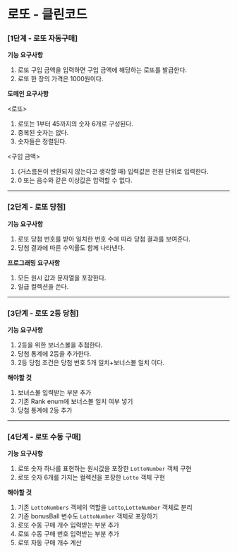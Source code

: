 # 로또 - 클린코드

### [1단계 - 로또 자동구매]

**기능 요구사항**

1. 로또 구입 금액을 입력하면 구입 금액에 해당하는 로또를 발급한다.
2. 로또 한 장의 가격은 1000원이다.

**도메인 요구사항**

<로또>

1. 로또는 1부터 45까지의 숫자 6개로 구성된다.
2. 중복된 숫자는 없다.
3. 숫자들은 정렬된다.

<구입 금액>

1. (거스름돈이 반환되지 않는다고 생각할 때) 입력값은 천원 단위로 입력한다.
2. 0 또는 음수와 같은 이상값은 압력할 수 없다.

---
### [2단계 - 로또 당첨]

**기능 요구사항**

1. 로또 당첨 번호를 받아 일치한 번호 수에 따라 당첨 결과를 보여준다.
2. 당첨 결과에 따른 수익률도 함께 나타낸다.

**프로그래밍 요구사항**

1. 모든 원시 값과 문자열을 포장한다.
2. 일급 컬렉션을 쓴다.

---
### [3단계 - 로또 2등 당첨]

**기능 요구사항**

1. 2등을 위한 보너스볼을 추첨한다.
2. 당첨 통계에 2등을 추가한다.
3. 2등 당첨 조건은 당첨 번호 5개 일치+보너스볼 일치 이다.

**해야할 것**
1. 보너스볼 입력받는 부분 추가
2. 기존 Rank enum에 보너스볼 일치 여부 넣기
3. 당첨 통계에 2등 추가

---
### [4단계 - 로또 수동 구매]

**기능 요구사항**

1. 로또 숫자 하나를 표현하는 원시값을 포장한 `LottoNumber` 객체 구현
2. 로또 숫자 6개를 가지는 컬렉션을 포장한 `Lotto` 객체 구현

**해야할 것**
1. 기존 `LottoNumbers` 객체의 역할을 `Lotto`,`LottoNumber` 객체로 분리
2. 기존 bonusBall 변수도 `LottoNumber` 객체로 포장하기
3. 로또 수동 구매 개수 입력받는 부분 추가
4. 로또 수동 구매 번호 입력받는 부분 추가
5. 로또 자동 구매 개수 계산
